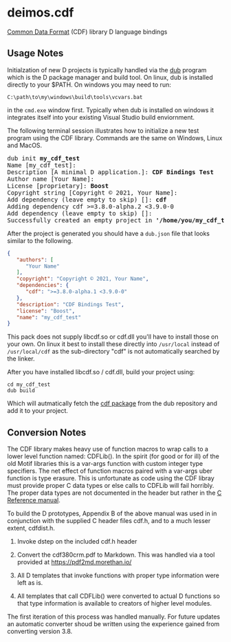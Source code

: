 # deimos.cdf
[Common Data Format](https://cdf.gsfc.nasa.gov/) (CDF) library D language bindings

## Usage Notes

Initialzation of new D projects is typically handled via the 
[dub](https://dub.pm/index.html)
program which is the D package manager and build tool.  On linux,
dub is installed directly to your $PATH.  On windows you may need
to run:

```batch
C:\path\to\my\windows\build\tools\vcvars.bat
```
in the `cmd.exe` window first.  Typically when dub is installed on 
windows it integrates itself into your existing Visual Studio build
enviornment.

The following terminal session illustrates how to initialize a new 
test program using the CDF library.  Commands are the same on Windows,
Linux and MacOS.

<pre>
dub init <b>my_cdf_test</b>
Name [my_cdf_test]: 
Description [A minimal D application.]: <b>CDF Bindings Test</b>
Author name [Your Name]: 
License [proprietary]: <b>Boost</b>
Copyright string [Copyright © 2021, Your Name]: 
Add dependency (leave empty to skip) []: <b>cdf</b>
Adding dependency cdf >=3.8.0-alpha.2 <3.9.0-0
Add dependency (leave empty to skip) []: 
Successfully created an empty project in <b>'/home/you/my_cdf_test'</b>.
</pre>

After the project is generated you should have a `dub.json` file that 
looks similar to the following.

```json
{
   "authors": [
      "Your Name"
   ],
   "copyright": "Copyright © 2021, Your Name",
   "dependencies": {
      "cdf": ">=3.8.0-alpha.1 <3.9.0-0"
   },
   "description": "CDF Bindings Test",
   "license": "Boost",
   "name": "my_cdf_test"
}
```

This pack does not supply libcdf.so or cdf.dll you'll have to install
those on your own.  On linux it best to install these directly into
`/usr/local` instead of `/usr/local/cdf` as the sub-directory "cdf"
is not automatically searched by the linker.

After you have installed libcdf.so / cdf.dll, build your project using:
```
cd my_cdf_test
dub build
```

Which will autmatically fetch the [cdf package](https://code.dlang.org/packages/cdf)
from the dub repository and add it to your project.


## Conversion Notes

The CDF library makes heavy use of function macros to wrap calls to a 
lower level function named: CDFLib().  In the spirit (for good or for ill)
of the old Motif libraries this is a var-args function with custom integer
type specifiers.  The net effect of function macros paired with a var-args
uber function is type erasure.  This is unfortunate as code using the 
CDF libray must provide proper C data types or else calls to CDFLib
will fail horribly.  The proper data types are not documented in the header
but rather in the [C Reference manual](https://spdf.gsfc.nasa.gov/pub/software/cdf/doc/cdf380/cdf380crm.pdf).

To build the D prototypes, Appendix B of the above manual was used in 
in conjunction with the supplied C header files cdf.h, and to a much 
lesser extent, cdfdist.h. 
 
1. Invoke dstep on the included cdf.h header
    
2. Convert the cdf380crm.pdf to Markdown.  This was handled via a tool
   provided at https://pdf2md.morethan.io/
   
3. All D templates that invoke functions with proper type information 
   were left as is.
 
4. All templates that call CDFLib() were converted to actual D functions
   so that type information is available to creators of higher level
   modules.

The first iteration of this process was handled manually.  For future 
updates an automatic converter shoud be written using the experience 
gained from converting version 3.8. 
